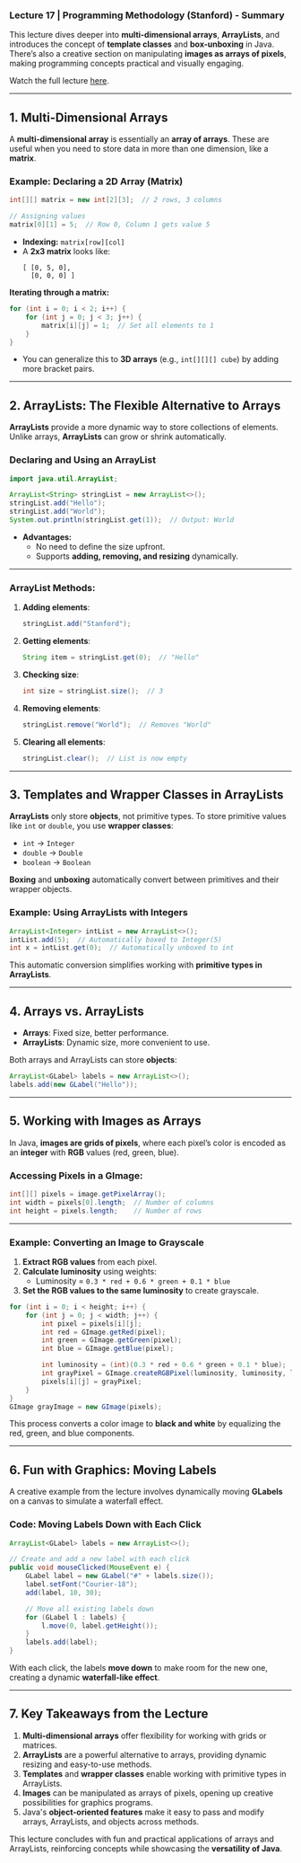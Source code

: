 ### **Lecture 17 | Programming Methodology (Stanford) - Summary**

This lecture dives deeper into **multi-dimensional arrays**, **ArrayLists**, and introduces the concept of **template classes** and **box-unboxing** in Java. There’s also a creative section on manipulating **images as arrays of pixels**, making programming concepts practical and visually engaging.

Watch the full lecture [here](https://www.youtube.com/watch?v=YJ9FlCFi3c8).

---

## **1. Multi-Dimensional Arrays**

A **multi-dimensional array** is essentially an **array of arrays**. These are useful when you need to store data in more than one dimension, like a **matrix**.

### **Example: Declaring a 2D Array (Matrix)**

```java
int[][] matrix = new int[2][3];  // 2 rows, 3 columns

// Assigning values
matrix[0][1] = 5;  // Row 0, Column 1 gets value 5
```

- **Indexing:** `matrix[row][col]`
- A **2x3 matrix** looks like:
  ```
  [ [0, 5, 0],
    [0, 0, 0] ]
  ```

**Iterating through a matrix:**

```java
for (int i = 0; i < 2; i++) {
    for (int j = 0; j < 3; j++) {
        matrix[i][j] = 1;  // Set all elements to 1
    }
}
```

- You can generalize this to **3D arrays** (e.g., `int[][][] cube`) by adding more bracket pairs.

---

## **2. ArrayLists: The Flexible Alternative to Arrays**

**ArrayLists** provide a more dynamic way to store collections of elements. Unlike arrays, **ArrayLists** can grow or shrink automatically.

### **Declaring and Using an ArrayList**

```java
import java.util.ArrayList;

ArrayList<String> stringList = new ArrayList<>();
stringList.add("Hello");
stringList.add("World");
System.out.println(stringList.get(1));  // Output: World
```

- **Advantages:**
  - No need to define the size upfront.
  - Supports **adding, removing, and resizing** dynamically.

---

### **ArrayList Methods:**

1. **Adding elements**:
   ```java
   stringList.add("Stanford");
   ```
2. **Getting elements**:
   ```java
   String item = stringList.get(0);  // "Hello"
   ```
3. **Checking size**:
   ```java
   int size = stringList.size();  // 3
   ```
4. **Removing elements**:
   ```java
   stringList.remove("World");  // Removes "World"
   ```
5. **Clearing all elements**:
   ```java
   stringList.clear();  // List is now empty
   ```

---

## **3. Templates and Wrapper Classes in ArrayLists**

**ArrayLists** only store **objects**, not primitive types. To store primitive values like `int` or `double`, you use **wrapper classes**:

- `int` → `Integer`
- `double` → `Double`
- `boolean` → `Boolean`

**Boxing** and **unboxing** automatically convert between primitives and their wrapper objects.

### **Example: Using ArrayLists with Integers**

```java
ArrayList<Integer> intList = new ArrayList<>();
intList.add(5);  // Automatically boxed to Integer(5)
int x = intList.get(0);  // Automatically unboxed to int
```

This automatic conversion simplifies working with **primitive types in ArrayLists**.

---

## **4. Arrays vs. ArrayLists**

- **Arrays**: Fixed size, better performance.
- **ArrayLists**: Dynamic size, more convenient to use.

Both arrays and ArrayLists can store **objects**:

```java
ArrayList<GLabel> labels = new ArrayList<>();
labels.add(new GLabel("Hello"));
```

---

## **5. Working with Images as Arrays**

In Java, **images are grids of pixels**, where each pixel’s color is encoded as an **integer** with **RGB** values (red, green, blue).

### **Accessing Pixels in a GImage:**

```java
int[][] pixels = image.getPixelArray();
int width = pixels[0].length;  // Number of columns
int height = pixels.length;    // Number of rows
```

---

### **Example: Converting an Image to Grayscale**

1. **Extract RGB values** from each pixel.
2. **Calculate luminosity** using weights:
   - Luminosity = `0.3 * red + 0.6 * green + 0.1 * blue`
3. **Set the RGB values to the same luminosity** to create grayscale.

```java
for (int i = 0; i < height; i++) {
    for (int j = 0; j < width; j++) {
        int pixel = pixels[i][j];
        int red = GImage.getRed(pixel);
        int green = GImage.getGreen(pixel);
        int blue = GImage.getBlue(pixel);

        int luminosity = (int)(0.3 * red + 0.6 * green + 0.1 * blue);
        int grayPixel = GImage.createRGBPixel(luminosity, luminosity, luminosity);
        pixels[i][j] = grayPixel;
    }
}
GImage grayImage = new GImage(pixels);
```

This process converts a color image to **black and white** by equalizing the red, green, and blue components.

---

## **6. Fun with Graphics: Moving Labels**

A creative example from the lecture involves dynamically moving **GLabels** on a canvas to simulate a waterfall effect.

### **Code: Moving Labels Down with Each Click**

```java
ArrayList<GLabel> labels = new ArrayList<>();

// Create and add a new label with each click
public void mouseClicked(MouseEvent e) {
    GLabel label = new GLabel("#" + labels.size());
    label.setFont("Courier-18");
    add(label, 10, 30);

    // Move all existing labels down
    for (GLabel l : labels) {
        l.move(0, label.getHeight());
    }
    labels.add(label);
}
```

With each click, the labels **move down** to make room for the new one, creating a dynamic **waterfall-like effect**.

---

## **7. Key Takeaways from the Lecture**

1. **Multi-dimensional arrays** offer flexibility for working with grids or matrices.
2. **ArrayLists** are a powerful alternative to arrays, providing dynamic resizing and easy-to-use methods.
3. **Templates** and **wrapper classes** enable working with primitive types in ArrayLists.
4. **Images** can be manipulated as arrays of pixels, opening up creative possibilities for graphics programs.
5. Java's **object-oriented features** make it easy to pass and modify arrays, ArrayLists, and objects across methods.

This lecture concludes with fun and practical applications of arrays and ArrayLists, reinforcing concepts while showcasing the **versatility of Java**.
